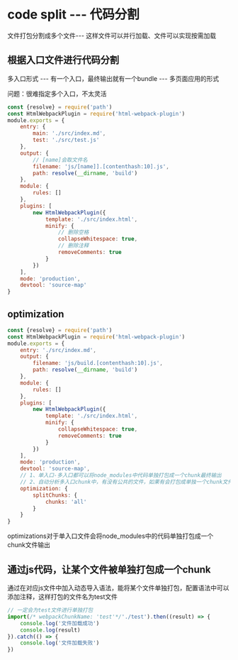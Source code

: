 # code split --- 代码分割
文件打包分割成多个文件--- 这样文件可以并行加载、文件可以实现按需加载

## 根据入口文件进行代码分割
多入口形式 --- 有一个入口，最终输出就有一个bundle  --- 多页面应用的形式

问题：很难指定多个入口，不太灵活

```js
const {resolve} = require('path')
const HtmlWebpackPlugin = require('html-webpack-plugin')
module.exports = {
    entry: {
        main: './src/index.md',
        test: './src/test.js'
    },
    output: {
        // [name]会取文件名
        filename: 'js/[name]].[contenthash:10].js',
        path: resolve(__dirname, 'build')
    },
    module: {
        rules: []
    },
    plugins: [
        new HtmlWebpackPlugin({
            template: './src/index.html',
            minify: {
                // 删除空格
                collapseWhitespace: true,
                // 删除注释
                removeComments: true
            }
        })
    ],
    mode: 'production',
    devtool: 'source-map'
}
```

## optimization

```js
const {resolve} = require('path')
const HtmlWebpackPlugin = require('html-webpack-plugin')
module.exports = {
    entry: './src/index.md',
    output: {
        filename: 'js/build.[contenthash:10].js',
        path: resolve(__dirname, 'build')
    },
    module: {
        rules: []
    },
    plugins: [
        new HtmlWebpackPlugin({
            template: './src/index.html',
            minify: {
                collapseWhitespace: true,
                removeComments: true
            }
        })
    ],
    mode: 'production',
    devtool: 'source-map',
    // 1、单入口-多入口都可以将node_modules中代码单独打包成一个chunk最终输出
    // 2、自动分析多入口chunk中，有没有公共的文件，如果有会打包成单独一个chunk文件，不会重复打包的
    optimization: {
        splitChunks: {
            chunks: 'all'
        }
    }
}
```
optimizations对于单入口文件会将node_modules中的代码单独打包成一个chunk文件输出

## 通过js代码，让某个文件被单独打包成一个chunk
通过在对应js文件中加入动态导入语法，能将某个文件单独打包，配置语法中可以添加注释，这样打包的文件名为test文件
```js
// 一定会为test文件进行单独打包
import(/* webpackChunkName: 'test'*/'./test').then((result) => {
    console.log('文件加载成功')
    console.log(result)
}).catch(() => {
    console.log('文件加载失败')
})
```
